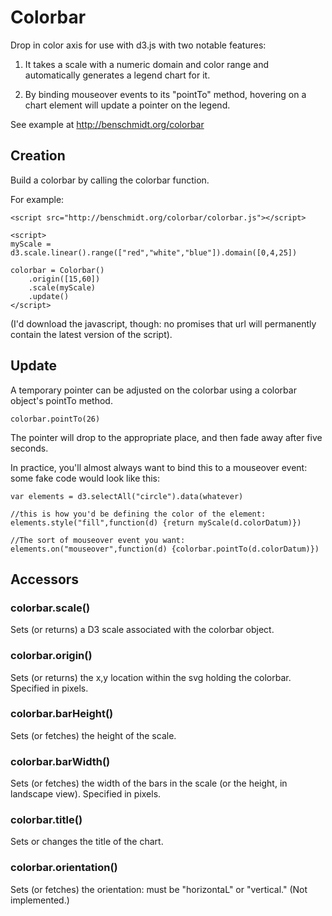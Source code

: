 Colorbar
========

Drop in color axis for use with d3.js with two notable features:

1. It takes a scale with a numeric domain and color range and automatically generates a legend
chart for it.

2. By binding mouseover events to its "pointTo" method, hovering on a chart element will
update a pointer on the legend.

See example at http://benschmidt.org/colorbar

## Creation

Build a colorbar by calling the colorbar function.

For example:

```
<script src="http://benschmidt.org/colorbar/colorbar.js"></script>

<script>
myScale = d3.scale.linear().range(["red","white","blue"]).domain([0,4,25])

colorbar = Colorbar()
	.origin([15,60])
	.scale(myScale)
	.update()
</script>
```

(I'd download the javascript, though: no promises that url will permanently contain the latest version of the script).

## Update

A temporary pointer can be adjusted on the colorbar using a colorbar object's pointTo method.

```
colorbar.pointTo(26)
```

The pointer will drop to the appropriate place, and then fade away after five seconds.

In practice, you'll almost always want to bind this to a mouseover event: some fake code would look like this:
```
var elements = d3.selectAll("circle").data(whatever)

//this is how you'd be defining the color of the element:
elements.style("fill",function(d) {return myScale(d.colorDatum)})

//The sort of mouseover event you want:
elements.on("mouseover",function(d) {colorbar.pointTo(d.colorDatum)})

```

## Accessors

### colorbar.scale()

Sets (or returns) a D3 scale associated with the colorbar object.

### colorbar.origin()

Sets (or returns) the x,y location within the svg holding the colorbar. Specified in pixels.

### colorbar.barHeight()

Sets (or fetches) the height of the scale.

### colorbar.barWidth()

Sets (or fetches) the width of the bars in the scale (or the height, in landscape view). Specified in pixels.

### colorbar.title()

Sets or changes the title of the chart.

### colorbar.orientation()

Sets (or fetches) the orientation: must be "horizontaL" or "vertical." (Not implemented.) 
